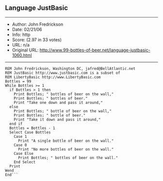 
## Language JustBasic ##
---
- Author: John Fredrickson
- Date: 02/21/06
- Info: http
- Score:  (2.97 in 33 votes)
- URL: n/a
- Original URL: http://www.99-bottles-of-beer.net/language-justbasic-1060.html
---

```REM 99 Bottles of Beer on the wall
REM John Fredrickson, Washington DC, jafred@BellAtlantic.net
REM JustBasic http://www.justbasic.com is a subset of
REM LibertyBasic http://www.LibertyBasic.com
Bottles = 99
While Bottles >= 1
  if Bottles > 1 then
    Print Bottles; " bottles of beer on the wall,"
    Print Bottles; " bottles of beer."
    Print "Take one down and pass it around,"
  else
    Print Bottles; " bottle of beer on the wall,"
    Print Bottles; " bottle of beer."
    Print "Take it down and pass it around,"
  end if
  Bottles = Bottles - 1
  Select Case Bottles
    Case 1
      Print "A single bottle of beer on the wall."
    Case 0
      Print "No more bottles of beer on the wall."
    Case Else
      Print Bottles; " bottles of beer on the wall."
    End Select
  Print
Wend
End```